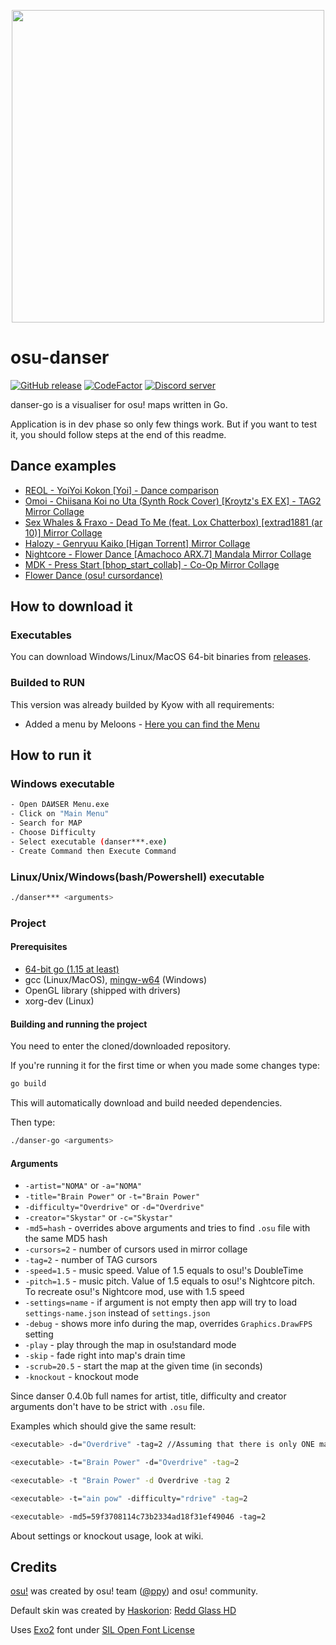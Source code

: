 <p align="center">
  <img width="500px" src="https://raw.githubusercontent.com/Wieku/danser-go/master/assets/textures/coinbig.png"/>
</p>

# osu-danser

[![GitHub release](https://img.shields.io/github/release/wieku/danser-go.svg)](https://github.com/Wieku/danser-go/releases/latest)
[![CodeFactor](https://www.codefactor.io/repository/github/wieku/danser-go/badge)](https://www.codefactor.io/repository/github/wieku/danser-go)
[![Discord server](https://img.shields.io/discord/705841679260975178?label=&logo=discord&logoColor=ffffff&color=7389D8&labelColor=6A7EC2)](https://discord.gg/ysykK8s)

danser-go is a visualiser for osu! maps written in Go.

Application is in dev phase so only few things work. But if you want to test it, you should follow steps at the end of this readme.

## Dance examples
* [REOL - YoiYoi Kokon [Yoi] - Dance comparison](https://youtu.be/QZ6-MaWWyA8)
* [Omoi - Chiisana Koi no Uta (Synth Rock Cover) [Kroytz's EX EX] - TAG2 Mirror Collage](https://youtu.be/Vo0Pbpu113Y)
* [Sex Whales & Fraxo - Dead To Me (feat. Lox Chatterbox) [extrad1881 (ar 10)] Mirror Collage](https://youtu.be/KCHqrVGdXrk)
* [Halozy - Genryuu Kaiko [Higan Torrent] Mirror Collage](https://youtu.be/HCVIBQh4ljI)
* [Nightcore - Flower Dance [Amachoco ARX.7] Mandala Mirror Collage](https://youtu.be/HBC89S-UwFc)
* [MDK - Press Start [bhop_start_collab] - Co-Op Mirror Collage](https://youtu.be/P5mYXvH48Uk)
* [Flower Dance (osu! cursordance)](https://youtu.be/lcnnz3fN3bs)

## How to download it

### Executables
You can download Windows/Linux/MacOS 64-bit binaries from [releases](https://github.com/Wieku/danser-go/releases).

### Builded to RUN
This version was already builded by Kyow with all requirements:
+ Added a menu by Meloons - [Here you can find the Menu](https://github.com/MelonIs45/dansermenu/releases/tag/2.0)

## How to run it

### Windows executable
```bash
- Open DAИSER Menu.exe
- Click on "Main Menu"
- Search for MAP
- Choose Difficulty
- Select executable (danser***.exe)
- Create Command then Execute Command
```

### Linux/Unix/Windows(bash/Powershell) executable
```bash
./danser*** <arguments>
```

### Project

#### Prerequisites

* [64-bit go (1.15 at least)](https://golang.org/dl/)
* gcc (Linux/MacOS), [mingw-w64](http://mingw-w64.org/) (Windows)
* OpenGL library (shipped with drivers)
* xorg-dev (Linux)

#### Building and running the project

You need to enter the cloned/downloaded repository.

If you're running it for the first time or when you made some changes type:
```bash
go build
```

This will automatically download and build needed dependencies.

Then type:
```bash
./danser-go <arguments>
```

#### Arguments
* `-artist="NOMA"` or `-a="NOMA"`
* `-title="Brain Power"` or `-t="Brain Power"`
* `-difficulty="Overdrive"` or `-d="Overdrive"`
* `-creator="Skystar"` or `-c="Skystar"`
* `-md5=hash` - overrides above arguments and tries to find `.osu` file with the same MD5 hash
* `-cursors=2` - number of cursors used in mirror collage
* `-tag=2` - number of TAG cursors
* `-speed=1.5` - music speed. Value of 1.5 equals to osu!'s DoubleTime
* `-pitch=1.5` - music pitch. Value of 1.5 equals to osu!'s Nightcore pitch. To recreate osu!'s Nightcore mod, use with 1.5 speed
* `-settings=name` - if argument is not empty then app will try to load `settings-name.json` instead of `settings.json`
* `-debug` - shows more info during the map, overrides `Graphics.DrawFPS` setting
* `-play` - play through the map in osu!standard mode
* `-skip` - fade right into map's drain time
* `-scrub=20.5` - start the map at the given time (in seconds)
* `-knockout` - knockout mode

Since danser 0.4.0b full names for artist, title, difficulty and creator arguments don't have to be strict with `.osu` file. 

Examples which should give the same result:

```bash
<executable> -d="Overdrive" -tag=2 //Assuming that there is only ONE map with "Overdrive" as its difficulty name

<executable> -t="Brain Power" -d="Overdrive" -tag=2

<executable> -t "Brain Power" -d Overdrive -tag 2

<executable> -t="ain pow" -difficulty="rdrive" -tag=2

<executable> -md5=59f3708114c73b2334ad18f31ef49046 -tag=2
```

About settings or knockout usage, look at wiki.

## Credits

[osu!](https://osu.ppy.sh/) was created by osu! team ([@ppy](https://github.com/ppy)) and osu! community.

Default skin was created by [Haskorion](https://osu.ppy.sh/users/3252321): [Redd Glass HD](https://osu.ppy.sh/community/forums/topics/211396)

Uses [Exo2](https://fonts.google.com/specimen/Exo+2) font under [SIL Open Font License](http://scripts.sil.org/cms/scripts/page.php?site_id=nrsi&id=OFL_web)
